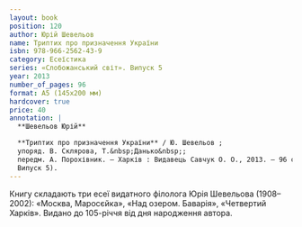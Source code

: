 ```yaml
---
layout: book
position: 120
author: Юрій Шевельов
name: Триптих про призначення України
isbn: 978-966-2562-43-9
category: Есеїстика
series: «Слобожанський світ». Випуск 5
year: 2013
number_of_pages: 96
format: А5 (145х200 мм)
hardcover: true
price: 40
annotation: |
  **Шевельов Юрій**

  **Триптих про призначення України** / Ю. Шевельов ;
  упоряд. В. Склярова, Т.&nbsp;Данько&nbsp;;
  передм. А. Порохівник. — Харків : Видавець Савчук О. О., 2013. — 96 с. — (Cерія «Слобожанський світ».
  Випуск 5).
---
```


Книгу складають три есеї видатного філолога Юрія Шевельова (1908–2002): «Москва, Маросєйка», «Над озером.
Баварія», «Четвертий Харків». Видано до 105-річчя від дня народження автора.
